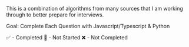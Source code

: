 This is a combination of algorithms from many sources that I am working through to better prepare for interviews. 

Goal: Complete Each Question with Javascript/Typescript & Python

✅ - Completed
🔸 - Not Started
❌ - Not Completed
